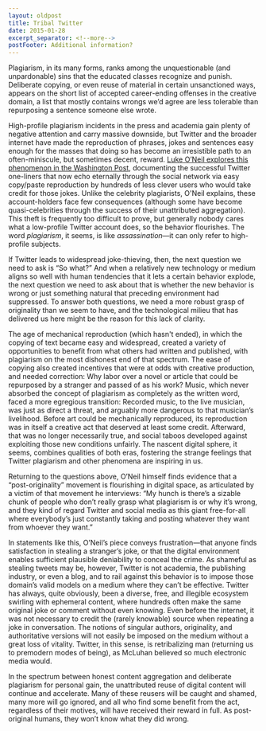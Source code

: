 ```yaml
---
layout: oldpost
title: Tribal Twitter
date: 2015-01-28
excerpt_separator: <!--more-->
postFooter: Additional information?
---
```


Plagiarism, in its many forms, ranks among the unquestionable (and unpardonable) sins that the educated classes recognize and punish. Deliberate copying, or even reuse of material in certain unsanctioned ways, appears on the short list of accepted career-ending offenses in the creative domain, a list that mostly contains wrongs we’d agree are less tolerable than repurposing a sentence someone else wrote.

High-profile plagiarism incidents in the press and academia gain plenty of negative attention and carry massive downside, but Twitter and the broader internet have made the reproduction of phrases, jokes and sentences easy enough for the masses that doing so has become an irresistible path to an often-miniscule, but sometimes decent, reward. <a href="http://www.washingtonpost.com/posteverything/wp/2015/01/27/everyones-stealing-jokes-online-why-doesnt-anyone-care/">Luke O’Neil explores this phenomenon in the Washington Post</a>, documenting the successful Twitter one-liners that now echo eternally through the social network via easy copy/paste reproduction by hundreds of less clever users who would take credit for those jokes. Unlike the celebrity plagiarists, O'Neil explains, these account-holders face few consequences (although some have become quasi-celebrities through the success of their unattributed aggregation). This theft is frequently too difficult to prove, but generally nobody cares what a low-profile Twitter account does, so the behavior flourishes. The word <em>plagiarism</em>, it seems, is like <em>assassination</em>—it can only refer to high-profile subjects.

If Twitter leads to widespread joke-thieving, then, the next question we need to ask is “So what?” And when a relatively new technology or medium aligns so well with human tendencies that it lets a certain behavior explode, the next question we need to ask about that is whether the new behavior is wrong or just something natural that preceding environment had suppressed. To answer both questions, we need a more robust grasp of originality than we seem to have, and the technological milieu that has delivered us here might be the reason for this lack of clarity.

The age of mechanical reproduction (which hasn't ended), in which the copying of text became easy and widespread, created a variety of opportunities to benefit from what others had written and published, with plagiarism on the most dishonest end of that spectrum. The ease of copying also created incentives that were at odds with creative production, and needed correction: Why labor over a novel or article that could be repurposed by a stranger and passed of as his work? Music, which never absorbed the concept of plagiarism as completely as the written word, faced a more egregious transition: Recorded music, to the live musician, was just as direct a threat, and arguably more dangerous to that musician’s livelihood. Before art could be mechanically reproduced, its reproduction was in itself a creative act that deserved at least some credit. Afterward, that was no longer necessarily true, and social taboos developed against exploiting those new conditions unfairly. The nascent digital sphere, it seems, combines qualities of both eras, fostering the strange feelings that Twitter plagiarism and other phenomena are inspiring in us.

Returning to the questions above, O’Neil himself finds evidence that a “post-originality” movement is flourishing in digital space, as articulated by a victim of that movement he interviews: “My hunch is there’s a sizable chunk of people who don’t really grasp what plagiarism is or why it’s wrong, and they kind of regard Twitter and social media as this giant free-for-all where everybody’s just constantly taking and posting whatever they want from whoever they want.”

In statements like this, O’Neil’s piece conveys frustration—that anyone finds satisfaction in stealing a stranger’s joke, or that the digital environment enables sufficient plausible deniability to conceal the crime. As shameful as stealing tweets may be, however, Twitter is not academia, the publishing industry, or even a blog, and to rail against this behavior is to impose those domain’s valid models on a medium where they can’t be effective. Twitter has always, quite obviously, been a diverse, free, and illegible ecosystem swirling with ephemeral content, where hundreds often make the same original joke or comment without even knowing. Even before the internet, it was not necessary to credit the (rarely knowable) source when repeating a joke in conversation. The notions of singular authors, originality, and authoritative versions will not easily be imposed on the medium without a great loss of vitality. Twitter, in this sense, is retribalizing man (returning us to premodern modes of being), as McLuhan believed so much electronic media would.

In the spectrum between honest content aggregation and deliberate plagiarism for personal gain, the unattributed reuse of digital content will continue and accelerate. Many of these reusers will be caught and shamed, many more will go ignored, and all who find some benefit from the act, regardless of their motives, will have received their reward in full. As post-original humans, they won’t know what they did wrong.
